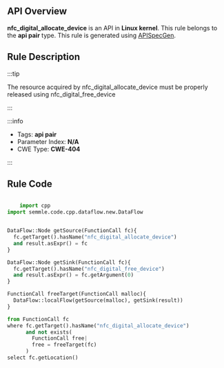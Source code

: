 ---
---


## API Overview
**nfc_digital_allocate_device** is an API in **Linux kernel**. This rule belongs to the **api pair** type. This rule is generated using [APISpecGen](../../tools/APISpecGen).
## Rule Description

:::tip

The resource acquired by nfc_digital_allocate_device must be properly released using nfc_digital_free_device

:::

:::info

- Tags: **api pair**
- Parameter Index: **N/A**
- CWE Type: **CWE-404**

:::

## Rule Code
```python

    import cpp
import semmle.code.cpp.dataflow.new.DataFlow


DataFlow::Node getSource(FunctionCall fc){
  fc.getTarget().hasName("nfc_digital_allocate_device")
  and result.asExpr() = fc
}

DataFlow::Node getSink(FunctionCall fc){
  fc.getTarget().hasName("nfc_digital_free_device")
  and result.asExpr() = fc.getArgument(0)
}

FunctionCall freeTarget(FunctionCall malloc){
  DataFlow::localFlow(getSource(malloc), getSink(result))
}

from FunctionCall fc
where fc.getTarget().hasName("nfc_digital_allocate_device")
      and not exists(
        FunctionCall free| 
        free = freeTarget(fc)
      )
select fc.getLocation()

    
```